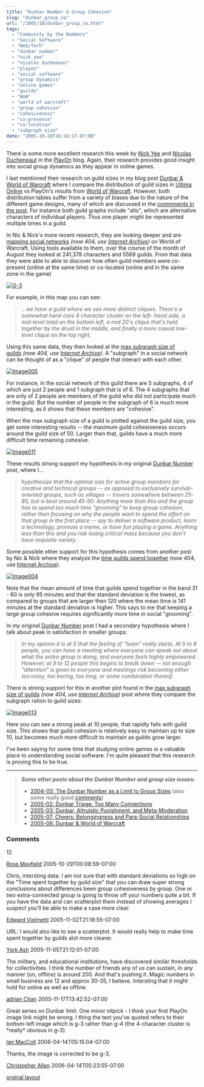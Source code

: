 ```yaml
---
title: "Dunbar Number & Group Cohesion"
slug: "dunbar_group_co"
url: "/2005/10/dunbar_group_co.html"
tags:
  - "Community by the Numbers"
  - "Social Software"
  - "Web/Tech"
  - "dunbar number"
  - "nick yee"
  - "nicolas ducheneau"
  - "playon"
  - "social software"
  - "group dynamics"
  - "online games"
  - "guilds"
  - "WoW"
  - "world of warcraft"
  - "group cohesion"
  - "cohesiveness"
  - "co-presence"
  - "co-location"
  - "subgraph size"
date: "2005-10-28T16:16:17-07:00"
---
```

<p>There is some more excellent research this week by <a href="http://www.nickyee.com/">Nick Yee</a> and <a href="http://www.parc.com/nicolas">Nicolas Ducheneaut</a> in the <a href="http://blogs.parc.com/playon/">PlayOn</a> blog. Again, their research provides good insight into social group dynamics as they appear in online games.</p>
<p>I last mentioned their research on guild sizes in my blog post <a href="/2005/08/dunbar_world_of.html">Dunbar &amp; World of Warcraft</a> where I compare the distribution of guild sizes in <a href="http://www.uo.com/">Ultima Online</a> vs PlayOn&#39;s results from <a href="http://www.worldofwarcraft.com/">World of Warcraft</a>. However, both distribution tables suffer from a variety of biases due to the nature of the different game designs, many of which are discussed in the <a href="/2005/08/dunbar_world_of.html#comments">commments in the post</a>. For instance both guild graphs include &quot;alts&quot;, which are alternative characters of individual players. Thus one player might be represented multiple times in a guild.</p>
<p>In Nic &amp; Nick&#39;s more recent research, they are looking deeper and are <a href="http://blogs.parc.com/playon/archives/2005/10/mapping_social.html">mapping social networks</a>&#0160;<em>(now 404, use <a href="https://web.archive.org/web/20090425222428/http://blogs.parc.com/playon/archives/2005/10/mapping_social.html">Internet Archive</a>)</em> on World of Warcraft. Using tools available to them, over the course of the month of August they looked at 241,378 characters and 5569 guilds. From that data they were able to able to discover how often guild members were co-present (online at the same time) or co-located (online and in the same zone in the game)</p>
<p><a class="asset-img-link" href="/previous/.a/6a00d8341d8bc053ef01b8d1b3c611970c-pi" style="display: inline;"><img alt="G-3" class="asset  asset-image at-xid-6a00d8341d8bc053ef01b8d1b3c611970c img-responsive" src="/previous/.a/6a00d8341d8bc053ef01b8d1b3c611970c-500wi" title="G-3" /></a></p>
<p>For example, in this map you can see:</p>
<blockquote>
<p><em>...we have a guild where we see more distinct cliques. There&#39;s a somewhat hard-core 4 character cluster on the left- hand side, a mid-level triad on the bottom left, a mid 20&#39;s clique that&#39;s held together by the druid in the middle, and finally a more casual low-level clique on the top right.</em></p>
</blockquote>
<p>Using this same data, they then looked at the <a href="http://blogs.parc.com/playon/archives/2005/10/guilds_max_subg.html">max subgraph size of guilds</a>&#0160;<em>(now 404, use&#0160;<a href="http://blogs.parc.com/playon/archives/2005/10/guilds_max_subg.html">Internet Archive</a>)</em>. A &quot;subgraph&quot; in a social network can be thought of as a &quot;clique&quot; of people that interact with each other.</p>
<p><a class="asset-img-link" href="/previous/.a/6a00d8341d8bc053ef01b7c82940ec970b-pi" style="display: inline;"><img alt="Image005" class="asset  asset-image at-xid-6a00d8341d8bc053ef01b7c82940ec970b img-responsive" src="/previous/.a/6a00d8341d8bc053ef01b7c82940ec970b-500wi" title="Image005" /></a></p>
<p>For instance, in the social network of this guild there are 5 subgraphs, 4 of which are just 2 people and 1 subgraph that is of 6. The 4 subgraphs that are only of 2 people are members of the guild who did not participate much in the guild. But the number of people in the subgraph of 6 is much more interesting, as it shows that these members are &quot;cohesive&quot;.</p>
<p>When the max subgraph size of a guild is plotted against the guild size, you get some interesting results -- the maximum guild cohesiveness occurs around the guild size of 50. Larger then that, guilds have a much more difficult time remaining cohesive.</p>
<p><a class="asset-img-link" href="/previous/.a/6a00d8341d8bc053ef01b8d1b3c66b970c-pi" style="display: inline;"><img alt="Image011" class="asset  asset-image at-xid-6a00d8341d8bc053ef01b8d1b3c66b970c img-responsive" src="/previous/.a/6a00d8341d8bc053ef01b8d1b3c66b970c-500wi" title="Image011" /></a></p>
<p>These results strong support my hypothesis in my original <a href="/2004/03/the_dunbar_numb.html">Dunbar Number</a> post, where I...</p>
<blockquote>
<p><em>hypothesize that the optimal size for active group members for creative and technical groups -- as opposed to exclusively survival-oriented groups, such as villages -- hovers somewhere between 25-80, but is best around 45-50. Anything more than this and the group has to spend too much time &quot;grooming&quot; to keep group cohesion, rather then focusing on why the people want to spend the effort on that group in the first place -- say to deliver a software product, learn a technology, promote a meme, or have fun playing a game. Anything less than this and you risk losing critical mass because you don&#39;t have requisite variety.</em></p>
</blockquote>
<p>Some possible other support for this hypothesis comes from another post by Nic &amp; Nick where they analyze the <a href="http://blogs.parc.com/playon/archives/2005/10/guild_members_t.html">time guilds spend together</a>&#0160;(now 404, use <a href="https://web.archive.org/web/20081119142033/http://blogs.parc.com/playon/archives/2005/10/guild_members_t.html">Internet Archive</a>).</p>
<p><a class="asset-img-link" href="/previous/.a/6a00d8341d8bc053ef01b8d1b3c680970c-pi" style="display: inline;"><img alt="Image004" class="asset  asset-image at-xid-6a00d8341d8bc053ef01b8d1b3c680970c img-responsive" src="/previous/.a/6a00d8341d8bc053ef01b8d1b3c680970c-500wi" title="Image004" /></a></p>
<p>Note that the mean amount of time that guilds spend together in the band 31 - 60 is only 95 minutes and that the standard deviation is the lowest, as compared to groups that are larger then 120 where the mean time is 141 minutes at the standard deviation is higher. This says to me that keeping a large group cohesive requires significantly more time in social &quot;grooming&quot;.</p>
<p>In my original <a href="/2004/03/the_dunbar_numb.html">Dunbar Number</a> post I had a secondary hypothesis where I talk about peak in satisfaction in smaller groups:</p>
<blockquote>
<p><em>In my opinion it is at 5 that the feeling of &quot;team&quot; really starts. At 5 to 8 people, you can have a meeting where everyone can speak out about what the entire group is doing, and everyone feels highly empowered. However, at 9 to 12 people this begins to break down -- not enough &quot;attention&quot; is given to everyone and meetings risk becoming either too noisy, too boring, too long, or some combination thereof.</em></p>
</blockquote>
<p>There is strong support for this in another plot found in the <a href="http://blogs.parc.com/playon/archives/2005/10/guilds_max_subg.html">max subgraph size of guilds</a>&#0160;<em>(now 404, use <a href="https://web.archive.org/web/20081231143011/http://blogs.parc.com/playon/archives/2005/10/guilds_max_subg.html">Internet Archive</a>)</em> post where they compare the subgraph ration to guild sizes:</p>
<p><a class="asset-img-link" href="/previous/.a/6a00d8341d8bc053ef01bb08cde1c9970d-pi" style="display: inline;"><img alt="Image013" class="asset  asset-image at-xid-6a00d8341d8bc053ef01bb08cde1c9970d img-responsive" src="/previous/.a/6a00d8341d8bc053ef01bb08cde1c9970d-500wi" title="Image013" /></a></p>
<p>Here you can see a strong peak at 10 people, that rapidly falls with guild size. This shows that guild cohesion is relatively easy to maintain up to size 10, but becomes much more difficult to maintain as guilds grow larger.</p>
<p>I&#39;ve been saying for some time that studying online games is a valuable place to understanding social software. I&#39;m quite pleased that this research is proving this to be true.</p>
<hr />
<blockquote>
<p><em><strong>Some other posts about the Dunbar Number and group size issues:</strong></em></p>
<ul>
<li><a href="/2004/03/the_dunbar_numb.html">2004-03: The Dunbar Number as a Limit to Group Sizes</a> (also some really good <a href="/2004/03/the_dunbar_numb.html#comments">comments</a>)</li>
<li><a href="/2005/02/dunbar_triage_t.html">2005-02: Dunbar Triage: Too Many Connections</a></li>
<li><a href="/2005/03/dunbar_altruist.html">2005-03: Dunbar, Altruistic Punishment, and Meta-Moderation</a></li>
<li><a href="/2005/07/cheers_belongin.html">2005-07: Cheers: Belongingness and Para-Social Relationships</a></li>
<li><a href="/2005/08/dunbar_world_of.html">2005-08: Dunbar &amp; World of Warcraft</a></li>
</ul>
</blockquote>
<footer><h3>Comments</h3>
<div class="u-comment h-cite">
<p class="p-content p-name">12
</p>
<a class="u-author h-card" href="http://ross.typepad.com">Ross Mayfield</a>
<time class="dt-published" datetime="2005-10-29T00:08:59-07:00">2005-10-29T00:08:59-07:00</time>
</div>
<div class="u-comment h-cite">
<p class="p-content p-name">Chris, intersting data.
I am not sure that with standard deviations so high on the "Time spent together by guild size" that you can draw super strong conclusions about differences been group cohesiveness by group.  One or two extra-connected group is going to throw off your numbers quite a bit.  If you have the data and can scatterplot them instead of showing averages I suspect you'll be able to make a case more clear.
</p>
<a class="u-author h-card" href="http://vielmetti.typepad.com">Edward Vielmetti</a>
<time class="dt-published" datetime="2005-11-02T21:18:55-07:00">2005-11-02T21:18:55-07:00</time>
</div>
<div class="u-comment h-cite">
<p class="p-content p-name">URL:
I would also like to see a scatterplot.  It would really help to make time spent together by guilds alot more clearer.
</p>
<a class="u-author h-card" href="#">York Ash</a>
<time class="dt-published" datetime="2005-11-05T21:12:01-07:00">2005-11-05T21:12:01-07:00</time>
</div>
<div class="u-comment h-cite">
<p class="p-content p-name">The military, and educational institutions, have discovered similar thresholds for collectivities. I think the number of friends any of us can sustain, in any manner (on, offline) is around 200. And that's pushing it. Magic numbers in small business are 12 and approx 30-35, I believe. Intersting that it might hold for online as well as offline.
</p>
<a class="u-author h-card" href="http://www.gravity7.com/blog/media/">adrian Chan</a>
<time class="dt-published" datetime="2005-11-17T13:42:52-07:00">2005-11-17T13:42:52-07:00</time>
</div>
<div class="u-comment h-cite">
<p class="p-content p-name">Great series on Dunbar limit. One minor nitpick - I think your first PlayOn image link might be wrong. I thing the text you've quoted refers to their bottom-left image which is g-3 rather than g-4 (the 4-character cluster is *really* obvious in g-3).
</p>
<a class="u-author h-card" href="http://www.itee.uq.edu.au/~ianm">Ian MacColl</a>
<time class="dt-published" datetime="2006-04-14T05:15:04-07:00">2006-04-14T05:15:04-07:00</time>
</div>
<div class="u-comment h-cite">
<p class="p-content p-name">Thanks, the image is corrected to be g-3.
</p>
<a class="u-author h-card" href="http://www.LifeWithAlacrity.com">Christopher Allen</a>
<time class="dt-published" datetime="2006-04-14T05:23:55-07:00">2006-04-14T05:23:55-07:00</time>
</div>
</footer>
<p class="previous"><a href="/previous/2005/10/dunbar_group_co.html" rel="syndication">orginal layout</a></p>
